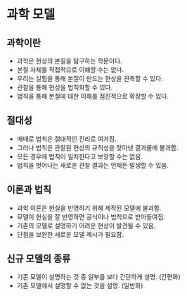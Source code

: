 # 과학 모델
## 과학이란
* 과학은 현상의 본질을 탐구하는 학문이다.
* 본질 자체를 직접적으로 이해할 수는 없다.
* 우리는 실험을 통해 본질이 만드는 현상을 관측할 수 있다.
* 관찰을 통해 현상을 법칙화할 수 있다.
* 법칙을 통해 본질에 대한 이해를 점진적으로 확장할 수 있다.
## 절대성
* 때때로 법칙은 절대적인 진리로 여겨짐.
* 그러나 법칙은 관찰된 현상의 규칙성을 찾아낸 결과물에 불과함.
* 모든 경우에 법칙이 일치한다고 보장할 수는 없음.
* 법칙을 벗어나는 새로운 관찰 결과는 언제든 발생할 수 있음.
## 이론과 법칙
* 과학 이론은 현실을 반영하기 위해 제작된 모델에 불과함.
* 모델이 현실을 잘 반영하면 공식이나 법칙으로 받아들여짐.
* 기존의 모델로 설명하기 어려운 현상이 발견될 수 있음.
* 단점을 보완한 새로운 모델 제시가 필요함.
## 신규 모델의 종류
* 기존 모델이 설명하는 것 중 일부를 보다 간단하게 설명. (간편화)
* 기존 모델에서 설명할 수 없는 것을 설명. (일반화)
